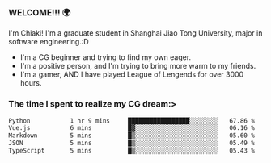 ### WELCOME!!! 🌍

I'm Chiaki! I'm a graduate student in Shanghai Jiao Tong University, major in software engineering.:D

-  I'm a CG beginner and trying to find my own eager. 
-  I'm a positive person, and I'm trying to bring more warm to my friends.
-  I'm a gamer, AND I have played League of Lengends for over 3000 hours.


### The time I spent to realize my CG dream:>
<!--START_SECTION:waka-->

```txt
Python           1 hr 9 mins     █████████████████░░░░░░░░   67.86 %
Vue.js           6 mins          █▓░░░░░░░░░░░░░░░░░░░░░░░   06.16 %
Markdown         5 mins          █▒░░░░░░░░░░░░░░░░░░░░░░░   05.60 %
JSON             5 mins          █▒░░░░░░░░░░░░░░░░░░░░░░░   05.49 %
TypeScript       5 mins          █▒░░░░░░░░░░░░░░░░░░░░░░░   05.43 %
```

<!--END_SECTION:waka-->

<!--
**Chiaki-meow/Chiaki-meow** is a ✨ _special_ ✨ repository because its `README.md` (this file) appears on your GitHub profile.

Here are some ideas to get you started:

- 🔭 I’m currently working on ...
- 🌱 I’m currently learning ...
- 👯 I’m looking to collaborate on ...
- 🤔 I’m looking for help with ...
- 💬 Ask me about ...
- 📫 How to reach me: ...
- 😄 Pronouns: ...
- ⚡ Fun fact: ...
-->
